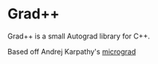 # Grad++

Grad++ is a small Autograd library for C++.

Based off Andrej Karpathy's [micrograd](https://github.com/karpathy/micrograd)